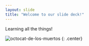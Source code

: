 ```yaml
---
layout: slide
title: "Welcome to our slide deck!"
---
```


Learning all the things!

![octocat-de-los-muertos](https://octodex.github.com/images/octocat-de-los-muertos.jpg)
{: .center}
